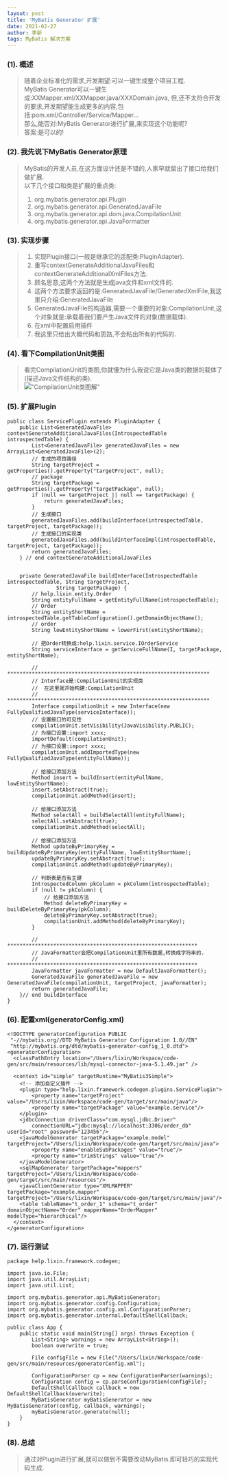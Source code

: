 ```yaml
---
layout: post
title: 'MyBatis Generator 扩展'
date: 2021-02-27
author: 李新
tags: MyBatis 解决方案
---
```


### (1). 概述
> 随着企业标准化的需求,开发期望:可以一键生成整个项目工程.   
> MyBatis Generator可以一键生成:XXMapper.xml/XXMapper.java/XXXDomain.java,
> 但,还不太符合开发的要求,开发期望能生成更多的内容,包括:pom.xml/Controller/Service/Mapper...  
> 那么,能否对:MyBatis Generator进行扩展,来实现这个功能呢?  
> 答案:是可以的!  

### (2). 我先说下MyBatis Generator原理
> MyBatis的开发人员,在这方面设计还是不错的,人家早就留出了接口给我们做扩展.      
> 以下几个接口和类是扩展的重点类:  
> 1. org.mybatis.generator.api.Plugin     
> 2. org.mybatis.generator.api.GeneratedJavaFile    
> 3. org.mybatis.generator.api.dom.java.CompilationUnit     
> 4. org.mybatis.generator.api.JavaFormatter   

### (3). 实现步骤
> 1. 实现Plugin接口(一般是继承它的适配类:PluginAdapter).  
> 2. 重写contextGenerateAdditionalJavaFiles和contextGenerateAdditionalXmlFiles方法.  
> 3. 顾名思意,这两个方法就是生成java文件和xml文件的.   
> 4. 这两个方法要求返回的是:GeneratedJavaFile/GeneratedXmlFile,我这里只介绍:GeneratedJavaFile   
> 5. GeneratedJavaFile的构造器,需要一个重要的对象:CompilationUnit,这个对象就是:承载着我们要产生Java文件的对象(数据载体).  
> 6. 在xml中配置启用插件
> 7. 我这里只给出大概代码和思路,不会粘出所有的代码的.  


### (4). 看下CompilationUnit类图
> 看完CompilationUnit的类图,你就懂为什么我说它是Java类的数据的载体了(描述Java文件结构的类).    
!["CompilationUnit类图解"](/assets/mybatis/imgs/MyBatisGenerator-CompilationUnit.jpg)  

### (5). 扩展Plugin
```
public class ServicePlugin extends PluginAdapter {
	public List<GeneratedJavaFile> contextGenerateAdditionalJavaFiles(IntrospectedTable introspectedTable) {
		List<GeneratedJavaFile> generatedJavaFiles = new ArrayList<GeneratedJavaFile>(2);
		// 生成的项目路径
		String targetProject = getProperties().getProperty("targetProject", null);
		// package
		String targetPackage = getProperties().getProperty("targetPackage", null);
		if (null == targetProject || null == targetPackage) {
			return generatedJavaFiles;
		}
		// 生成接口
		generatedJavaFiles.add(buildInterface(introspectedTable, targetProject, targetPackage));
		// 生成接口的实现类
		generatedJavaFiles.add(buildInterfaceImpl(introspectedTable, targetProject, targetPackage));
		return generatedJavaFiles;
	} // end contextGenerateAdditionalJavaFiles
	
	
	private GeneratedJavaFile buildInterface(IntrospectedTable introspectedTable, String targetProject,
				String targetPackage) {
		// help.lixin.entity.Order
		String entityFullName = getEntityFullName(introspectedTable);
		// Order
		String entityShortName = introspectedTable.getTableConfiguration().getDomainObjectName();
		// order
		String lowEntityShortName = lowerFirst(entityShortName);

		// 把Order转换成:help.lixin.service.IOrderService
		String serviceInterface = getServiceFullName(I, targetPackage, entityShortName);
		
		// ******************************************************************
		// Interface是:CompilationUnit的实现类
		//  在这里就开始构建:CompilationUnit
		// ******************************************************************
		Interface compilationUnit = new Interface(new FullyQualifiedJavaType(serviceInterface));
		// 设置接口的可见性
		compilationUnit.setVisibility(JavaVisibility.PUBLIC);
		// 为接口设置:import xxxx;
		importDefault(compilationUnit);
		// 为接口设置:import xxxx;
		compilationUnit.addImportedType(new FullyQualifiedJavaType(entityFullName));

		// 给接口添加方法
		Method insert = buildInsert(entityFullName, lowEntityShortName);
		insert.setAbstract(true);
		compilationUnit.addMethod(insert);

		// 给接口添加方法
		Method selectAll = buildSelectAll(entityFullName);
		selectAll.setAbstract(true);
		compilationUnit.addMethod(selectAll);

		// 给接口添加方法
		Method updateByPrimaryKey = buildUpdateByPrimaryKey(entityFullName, lowEntityShortName);
		updateByPrimaryKey.setAbstract(true);
		compilationUnit.addMethod(updateByPrimaryKey);

		// 判断表是否有主键
		IntrospectedColumn pkColumn = pkColumn(introspectedTable);
		if (null != pkColumn) {
			// 给接口添加方法
			Method deleteByPrimaryKey = buildDeleteByPrimaryKey(pkColumn);
			deleteByPrimaryKey.setAbstract(true);
			compilationUnit.addMethod(deleteByPrimaryKey);
		}
		
		// **************************************************************
		// JavaFormatter会把CompilationUnit里所有数据,转换成字符串的.
		// **************************************************************
		JavaFormatter javaFormatter = new DefaultJavaFormatter();
		GeneratedJavaFile generatedJavaFile = new GeneratedJavaFile(compilationUnit, targetProject, javaFormatter);
		return generatedJavaFile;
	}// end buildInterface
}
```
### (6). 配置xml(generatorConfig.xml)
```
<!DOCTYPE generatorConfiguration PUBLIC
 "-//mybatis.org//DTD MyBatis Generator Configuration 1.0//EN"
 "http://mybatis.org/dtd/mybatis-generator-config_1_0.dtd">
<generatorConfiguration>
  <classPathEntry location="/Users/lixin/Workspace/code-gen/src/main/resources/lib/mysql-connector-java-5.1.49.jar" />
  
  <context id="simple" targetRuntime="MyBatis3Simple">
  	<!-- 添加自定义插件 -->
  	<plugin type="help.lixin.framework.codegen.plugins.ServicePlugin">
  		<property name="targetProject" value="/Users/lixin/Workspace/code-gen/target/src/main/java"/>
  		<property name="targetPackage" value="example.service"/>
  	</plugin>
    <jdbcConnection driverClass="com.mysql.jdbc.Driver"
        connectionURL="jdbc:mysql://localhost:3306/order_db" userId="root" password="123456"/>
    <javaModelGenerator targetPackage="example.model" targetProject="/Users/lixin/Workspace/code-gen/target/src/main/java">
    	<property name="enableSubPackages" value="true"/>
    	<property name="trimStrings" value="true"/>
    </javaModelGenerator>
    <sqlMapGenerator targetPackage="mappers" targetProject="/Users/lixin/Workspace/code-gen/target/src/main/resources"/>
    <javaClientGenerator type="XMLMAPPER" targetPackage="example.mapper" targetProject="/Users/lixin/Workspace/code-gen/target/src/main/java"/>
    <table tableName="t_order_1" schema="t_order" domainObjectName="Order" mapperName="OrderMapper" modelType="hierarchical"/>
  </context>
</generatorConfiguration>
```
### (7). 运行测试
```
package help.lixin.framework.codegen;

import java.io.File;
import java.util.ArrayList;
import java.util.List;

import org.mybatis.generator.api.MyBatisGenerator;
import org.mybatis.generator.config.Configuration;
import org.mybatis.generator.config.xml.ConfigurationParser;
import org.mybatis.generator.internal.DefaultShellCallback;

public class App {
	public static void main(String[] args) throws Exception {
		List<String> warnings = new ArrayList<String>();
		boolean overwrite = true;

		File configFile = new File("/Users/lixin/Workspace/code-gen/src/main/resources/generatorConfig.xml");

		ConfigurationParser cp = new ConfigurationParser(warnings);
		Configuration config = cp.parseConfiguration(configFile);
		DefaultShellCallback callback = new DefaultShellCallback(overwrite);
		MyBatisGenerator myBatisGenerator = new MyBatisGenerator(config, callback, warnings);
		myBatisGenerator.generate(null);
	}
}
```
### (8). 总结
> 通过对Plugin进行扩展,就可以做到不需要改动MyBatis.即可轻巧的实现代码生成.   